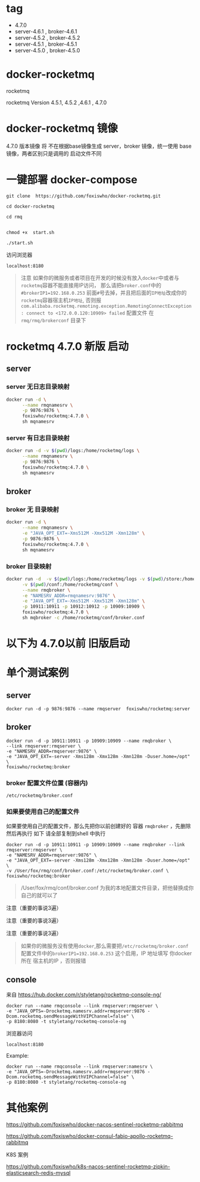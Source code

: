 # tag
- 4.7.0
- server-4.6.1 , broker-4.6.1
- server-4.5.2 , broker-4.5.2
- server-4.5.1 , broker-4.5.1
- server-4.5.0 , broker-4.5.0



# docker-rocketmq
rocketmq

rocketmq Version  4.5.1, 4.5.2 ,4.6.1 , 4.7.0

# docker-rocketmq 镜像

4.7.0 版本镜像 将 不在根据base镜像生成 server，broker  镜像，统一使用  base  镜像，两者区别只是调用的 启动文件不同


# 一键部署 docker-compose

```SHELL
git clone  https://github.com/foxiswho/docker-rocketmq.git

cd docker-rocketmq

cd rmq


chmod +x  start.sh

./start.sh

```

访问浏览器
```SHELL
localhost:8180
```

>注意 如果你的微服务或者项目在开发的时候没有放入`docker`中或者与`rocketmq`容器不能直接用IP访问，
那么请把`broker.conf`中的 `#brokerIP1=192.168.0.253` 前面`#`号去掉，并且把后面的`IP地址`改成你的`rocketmq`容器宿主机`IP地址`,
否则报 `com.alibaba.rocketmq.remoting.exception.RemotingConnectException: connect to <172.0.0.120:10909> failed`
>配置文件 在 `rmq/rmq/brokerconf` 目录下

# rocketmq 4.7.0 新版 启动
## server
### server 无日志目录映射
```bash
docker run -d \
      --name rmqnamesrv \
      -p 9876:9876 \
      foxiswho/rocketmq:4.7.0 \
      sh mqnamesrv
```
### server 有日志目录映射
```bash
docker run -d -v $(pwd)/logs:/home/rocketmq/logs \
      --name rmqnamesrv \
      -p 9876:9876 \
      foxiswho/rocketmq:4.7.0 \
      sh mqnamesrv
```
## broker
### broker 无 目录映射
```bash
docker run -d \
      --name rmqnamesrv \
      -e "JAVA_OPT_EXT=-Xms512M -Xmx512M -Xmn128m" \
      -p 9876:9876 \
      foxiswho/rocketmq:4.7.0 \
      sh mqnamesrv
```
### broker 目录映射
```bash
docker run -d  -v $(pwd)/logs:/home/rocketmq/logs -v $(pwd)/store:/home/rocketmq/store \
      -v $(pwd)/conf:/home/rocketmq/conf \
      --name rmqbroker \
      -e "NAMESRV_ADDR=rmqnamesrv:9876" \
      -e "JAVA_OPT_EXT=-Xms512M -Xmx512M -Xmn128m" \
      -p 10911:10911 -p 10912:10912 -p 10909:10909 \
      foxiswho/rocketmq:4.7.0 \
      sh mqbroker -c /home/rocketmq/conf/broker.conf
```

# 以下为 4.7.0以前 旧版启动
# 单个测试案例


## server
```SHELL
docker run -d -p 9876:9876 --name rmqserver  foxiswho/rocketmq:server
```

## broker
```SHELL
docker run -d -p 10911:10911 -p 10909:10909 --name rmqbroker \
--link rmqserver:rmqserver \
-e "NAMESRV_ADDR=rmqserver:9876" \
-e "JAVA_OPT_EXT=-server -Xms128m -Xmx128m -Xmn128m -Duser.home=/opt" \
foxiswho/rocketmq:broker
```

### broker 配置文件位置 (容器内)

```SHELL
/etc/rocketmq/broker.conf
```

### 如果要使用自己的配置文件
如果要使用自己的配置文件，那么先把你以前创建好的 容器 `rmqbroker` ，先删除 然后再执行 如下
请全部复制到shell 中执行
```SHELL
docker run -d -p 10911:10911 -p 10909:10909 --name rmqbroker --link rmqserver:rmqserver \
-e "NAMESRV_ADDR=rmqserver:9876" \
-e "JAVA_OPT_EXT=-server -Xms128m -Xmx128m -Xmn128m -Duser.home=/opt" \
-v /User/fox/rmq/conf/broker.conf:/etc/rocketmq/broker.conf \
foxiswho/rocketmq:broker
```
>/User/fox/rmq/conf/broker.conf 为我的本地配置文件目录，把他替换成你自己的就可以了

注意（重要的事说3遍）

注意（重要的事说3遍）

注意（重要的事说3遍）

>如果你的微服务没有使用`docker`,那么需要把`/etc/rocketmq/broker.conf` 配置文件中的`brokerIP1=192.168.0.253` 这个启用，IP 地址填写 你docker 所在 宿主机的IP ，否则报错


## console
来自
https://hub.docker.com/r/styletang/rocketmq-console-ng/

```SEHLL
docker run --name rmqconsole --link rmqserver:rmqserver \
-e "JAVA_OPTS=-Drocketmq.namesrv.addr=rmqserver:9876 -Dcom.rocketmq.sendMessageWithVIPChannel=false" \
-p 8180:8080 -t styletang/rocketmq-console-ng
```

浏览器访问
```SEHLL
localhost:8180
```

Example:
```SEHLL
docker run --name rmqconsole --link rmqserver:namesrv \
-e "JAVA_OPTS=-Drocketmq.namesrv.addr=rmqserver:9876 -Dcom.rocketmq.sendMessageWithVIPChannel=false" \
-p 8180:8080 -t styletang/rocketmq-console-ng
```


# 其他案例

https://github.com/foxiswho/docker-nacos-sentinel-rocketmq-rabbitmq

https://github.com/foxiswho/docker-consul-fabio-apollo-rocketmq-rabbitmq

K8S 案例

https://github.com/foxiswho/k8s-nacos-sentinel-rocketmq-zipkin-elasticsearch-redis-mysql